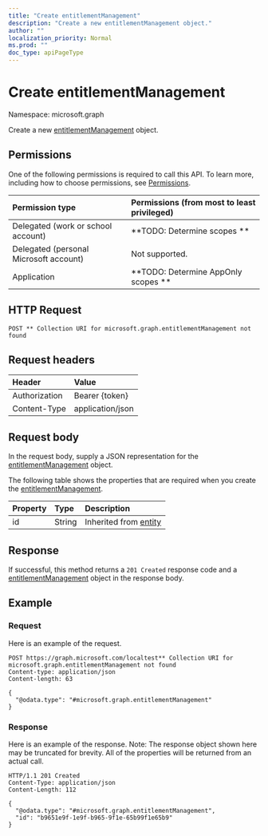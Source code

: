 ```yaml
---
title: "Create entitlementManagement"
description: "Create a new entitlementManagement object."
author: ""
localization_priority: Normal
ms.prod: ""
doc_type: apiPageType
---
```


# Create entitlementManagement

Namespace: microsoft.graph

Create a new [entitlementManagement](../resources/entitlementmanagement.md) object.

## Permissions
One of the following permissions is required to call this API. To learn more, including how to choose permissions, see [Permissions](/concepts/permissions-reference.md).

|Permission type|Permissions (from most to least privileged)|
|:---|:---|
|Delegated (work or school account)|**TODO: Determine scopes **|
|Delegated (personal Microsoft account)|Not supported.|
|Application|**TODO: Determine AppOnly scopes **|

## HTTP Request
<!-- {
  "blockType": "ignored"
}
-->
``` http
POST ** Collection URI for microsoft.graph.entitlementManagement not found
```

## Request headers
|Header|Value|
|:---|:---|
|Authorization|Bearer {token}|
|Content-Type|application/json|

## Request body
In the request body, supply a JSON representation for the [entitlementManagement](../resources/entitlementmanagement.md) object.

The following table shows the properties that are required when you create the [entitlementManagement](../resources/entitlementmanagement.md).

|Property|Type|Description|
|:---|:---|:---|
|id|String| Inherited from [entity](../resources/entity.md)|



## Response
If successful, this method returns a `201 Created` response code and a [entitlementManagement](../resources/entitlementmanagement.md) object in the response body.

## Example

### Request
Here is an example of the request.
<!-- {
  "blockType": "request",
  "name": "create_entitlementmanagement_from_"
}
-->
``` http
POST https://graph.microsoft.com/localtest** Collection URI for microsoft.graph.entitlementManagement not found
Content-type: application/json
Content-length: 63

{
  "@odata.type": "#microsoft.graph.entitlementManagement"
}
```

### Response
Here is an example of the response. Note: The response object shown here may be truncated for brevity. All of the properties will be returned from an actual call.
<!-- {
  "blockType": "response",
  "truncated": true,
  "@odata.type": "microsoft.graph.entitlementmanagement"
}
-->
``` http
HTTP/1.1 201 Created
Content-Type: application/json
Content-Length: 112

{
  "@odata.type": "#microsoft.graph.entitlementManagement",
  "id": "b9651e9f-1e9f-b965-9f1e-65b99f1e65b9"
}
```

